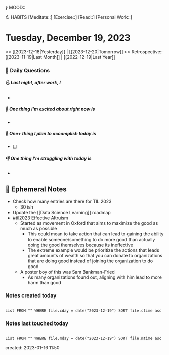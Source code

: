 ⨑ MOOD::

↻ HABITS
[Meditate::]
[Exercise::]
[Read::]
[Personal Work::]

# Tuesday, December 19, 2023

<< [[2023-12-18|Yesterday]] | [[2023-12-20|Tomorrow]] >>
Retrospective:: [[2023-11-19|Last Month]] | [[2022-12-19|Last Year]]

### 📅 Daily Questions

##### 🌜 Last night, after work, I

-

##### 🙌 One thing I'm excited about right now is

-

##### 🚀 One+ thing I plan to accomplish today is

- [ ]

##### 👎 One thing I'm struggling with today is

-

## 📝 Ephemeral Notes

- Check how many entries are there for TIL 2023
	- 30 ish
- Update the [[Data Science Learning]] roadmap
- #til2023 Effective Altruism
	- Started as movement in Oxford that aims to maximize the good as much as possible 
		- This could mean to take action that can lead to gaining the ability to enable someone/something to do more good than actually doing the good themselves because its ineffective
		- The extreme example would be prioritize the actions that leads great amounts of wealth so that you can donate to organizations that are doing good instead of joining the organization to do good
	- A poster boy of this was Sam Bankman-Fried
		- As many organizations found out, aligning with him lead to more harm than good
 
### Notes created today

```dataview

List FROM "" WHERE file.cday = date("2023-12-19") SORT file.ctime asc

```

### Notes last touched today

```dataview

List FROM "" WHERE file.mday = date("2023-12-19") SORT file.mtime asc

```

created: 2023-01-16 11:50
